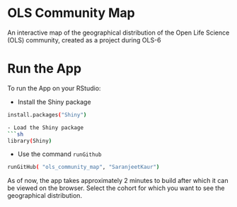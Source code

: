 # OLS Community Map
An interactive map of the geographical distribution of the Open Life Science (OLS) community, created as a project during OLS-6

# Run the App
To run the App on your RStudio:

- Install the Shiny package 
```sh
install.packages("Shiny")

- Load the Shiny package
```sh
library(Shiny)
```

- Use the command `runGithub`
```sh
runGitHub( "ols_community_map", "SaranjeetKaur")
```

As of now, the app takes approximately 2 minutes to build after which it can be viewed on the browser. Select the cohort for which you want to see the geographical distribution.
